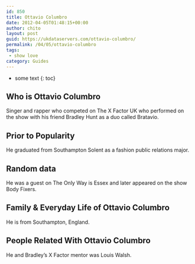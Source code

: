 ```yaml
---
id: 850
title: Ottavio Columbro
date: 2012-04-05T01:48:15+00:00
author: chito
layout: post
guid: https://ukdataservers.com/ottavio-columbro/
permalink: /04/05/ottavio-columbro
tags:
 - show love
category: Guides
---
```


* some text
{: toc}
          
          
## Who is  Ottavio Columbro
                  
                  
                  
Singer and rapper who competed on The X Factor UK who performed on the show with his friend Bradley Hunt as a duo called Bratavio.
                  
                
                
                
## Prior to Popularity 
                  
                  
                  
He graduated from Southampton Solent as a fashion public relations major.
                  
                
                
                
## Random data 
                  
                  
                  
He was a guest on The Only Way is Essex and later appeared on the show Body Fixers.
                  
                
                
                
## Family & Everyday Life of Ottavio Columbro
                  
                  
                  
He is from Southampton, England.
                  
                
                
                
## People Related With  Ottavio Columbro
                  
                  
                  
He and Bradley&#8217;s X Factor mentor was Louis Walsh.
                  
                
              
            
          
          
          
    
    
  
